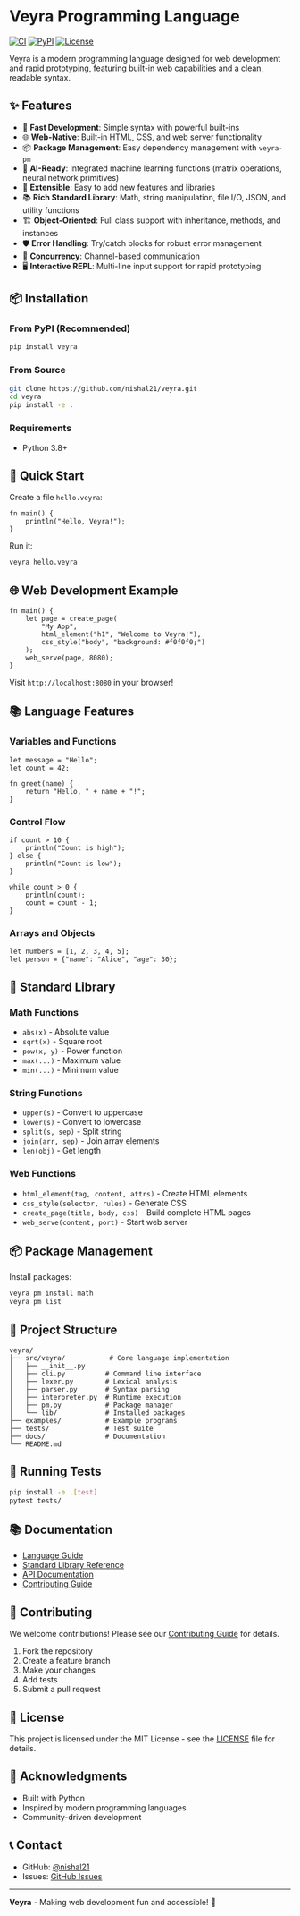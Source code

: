 # Veyra Programming Language

[![CI](https://github.com/nishal21/veyra/workflows/CI/badge.svg)](https://github.com/nishal21/veyra/actions)
[![PyPI](https://img.shields.io/pypi/v/veyra)](https://pypi.org/project/veyra/)
[![License](https://img.shields.io/github/license/nishal21/veyra)](https://github.com/nishal21/veyra/blob/main/LICENSE)

Veyra is a modern programming language designed for web development and rapid prototyping, featuring built-in web capabilities and a clean, readable syntax.

## ✨ Features

- 🚀 **Fast Development**: Simple syntax with powerful built-ins
- 🌐 **Web-Native**: Built-in HTML, CSS, and web server functionality
- 📦 **Package Management**: Easy dependency management with `veyra-pm`
- 🎯 **AI-Ready**: Integrated machine learning functions (matrix operations, neural network primitives)
- 🔧 **Extensible**: Easy to add new features and libraries
- 📚 **Rich Standard Library**: Math, string manipulation, file I/O, JSON, and utility functions
- 🏗️ **Object-Oriented**: Full class support with inheritance, methods, and instances
- 🛡️ **Error Handling**: Try/catch blocks for robust error management
- 🔄 **Concurrency**: Channel-based communication
- 🖥️ **Interactive REPL**: Multi-line input support for rapid prototyping

## 📦 Installation

### From PyPI (Recommended)
```bash
pip install veyra
```

### From Source
```bash
git clone https://github.com/nishal21/veyra.git
cd veyra
pip install -e .
```

### Requirements
- Python 3.8+

## 🚀 Quick Start

Create a file `hello.veyra`:
```veyra
fn main() {
    println("Hello, Veyra!");
}
```

Run it:
```bash
veyra hello.veyra
```

## 🌐 Web Development Example

```veyra
fn main() {
    let page = create_page(
        "My App",
        html_element("h1", "Welcome to Veyra!"),
        css_style("body", "background: #f0f0f0;")
    );
    web_serve(page, 8080);
}
```

Visit `http://localhost:8080` in your browser!

## 📚 Language Features

### Variables and Functions
```veyra
let message = "Hello";
let count = 42;

fn greet(name) {
    return "Hello, " + name + "!";
}
```

### Control Flow
```veyra
if count > 10 {
    println("Count is high");
} else {
    println("Count is low");
}

while count > 0 {
    println(count);
    count = count - 1;
}
```

### Arrays and Objects
```veyra
let numbers = [1, 2, 3, 4, 5];
let person = {"name": "Alice", "age": 30};
```

## 📖 Standard Library

### Math Functions
- `abs(x)` - Absolute value
- `sqrt(x)` - Square root
- `pow(x, y)` - Power function
- `max(...)` - Maximum value
- `min(...)` - Minimum value

### String Functions
- `upper(s)` - Convert to uppercase
- `lower(s)` - Convert to lowercase
- `split(s, sep)` - Split string
- `join(arr, sep)` - Join array elements
- `len(obj)` - Get length

### Web Functions
- `html_element(tag, content, attrs)` - Create HTML elements
- `css_style(selector, rules)` - Generate CSS
- `create_page(title, body, css)` - Build complete HTML pages
- `web_serve(content, port)` - Start web server

## 📦 Package Management

Install packages:
```bash
veyra pm install math
veyra pm list
```

## 📁 Project Structure

```
veyra/
├── src/veyra/           # Core language implementation
│   ├── __init__.py
│   ├── cli.py          # Command line interface
│   ├── lexer.py        # Lexical analysis
│   ├── parser.py       # Syntax parsing
│   ├── interpreter.py  # Runtime execution
│   ├── pm.py           # Package manager
│   └── lib/            # Installed packages
├── examples/           # Example programs
├── tests/              # Test suite
├── docs/               # Documentation
└── README.md
```

## 🧪 Running Tests

```bash
pip install -e .[test]
pytest tests/
```

## 📚 Documentation

- [Language Guide](docs/language.md)
- [Standard Library Reference](docs/standard_library.md)
- [API Documentation](docs/api.md)
- [Contributing Guide](CONTRIBUTING.md)

## 🤝 Contributing

We welcome contributions! Please see our [Contributing Guide](CONTRIBUTING.md) for details.

1. Fork the repository
2. Create a feature branch
3. Make your changes
4. Add tests
5. Submit a pull request

## 📄 License

This project is licensed under the MIT License - see the [LICENSE](LICENSE) file for details.

## 🙏 Acknowledgments

- Built with Python
- Inspired by modern programming languages
- Community-driven development

## 📞 Contact

- GitHub: [@nishal21](https://github.com/nishal21/veyra)
- Issues: [GitHub Issues](https://github.com/nishal21/veyra/issues)

---

**Veyra** - Making web development fun and accessible! 🎉